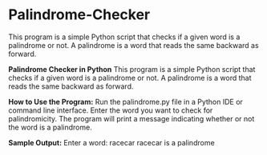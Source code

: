 # Palindrome-Checker
This program is a simple Python script that checks if a given word is a palindrome or not. A palindrome is a word that reads the same backward as forward.

**Palindrome Checker in Python**
This program is a simple Python script that checks if a given word is a palindrome or not. A palindrome is a word that reads the same backward as forward.

**How to Use the Program:**
Run the palindrome.py file in a Python IDE or command line interface.
Enter the word you want to check for palindromicity.
The program will print a message indicating whether or not the word is a palindrome.

**Sample Output:**
Enter a word: racecar
racecar is a palindrome
